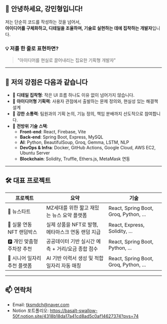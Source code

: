 ## 👋 안녕하세요, 강민형입니다!

저는 단순히 코드를 작성하는 것을 넘어서,  
**아이디어를 구체화하고, 디테일을 조율하며, 기술로 실현하는 데에 집착하는 개발자**입니다.

### 💡 저를 한 줄로 표현하면?

> "아이디어를 현실로 끌어내리는 집요한 기획형 개발자"

---

## 🚀 저의 강점은 다음과 같습니다

- 🎯 **디테일 집착형**: 작은 UI 흐름 하나도 이유 없이 넘어가지 않습니다.  
- 🧠 **아이디어형 기획력**: 사용자 관점에서 출발하는 문제 정의와, 현실성 있는 해결책 설계
- 🤝 **강한 소통력**: 팀원과의 기획 논의, 기능 정의, 책임 분배까지 선도적으로 참여합니다.
- 🧩 **전방위 기술 스택**:  
  - **Front-end**: React, Firebase, Vite  
  - **Back-end**: Spring Boot, Express, MySQL
  - **AI**: Python, BeautifulSoup, Groq, Gemma, LSTM, NLP 
  - **DevOps & Infra**: Docker, GitHub Actions, Google Cloud, AWS EC2, Ubuntu Server
  - **Blockchain**: Solidity, Truffle, Ethers.js, MetaMask 연동

---

## 🛠️ 대표 프로젝트

| 프로젝트 | 요약 | 기술 |
|----------|------|------|
| 📰 뉴스타트 | MZ세대를 위한 짧고 재밌는 뉴스 요약 플랫폼 | React, Spring Boot, Groq, Python, ... |
| 🎲 실물 연동 NFT 랜덤박스 | 실제 상품을 NFT로 발행, 메타마스크 연동 랜덤 지급 | React, Express, Solidity, ... |
| 🅿️ 개인 맞춤형 주차장 추천 | 공공데이터 기반 실시간 예측 + 거리/요금 종합 점수 | React, Spring Boot, Python, ... |
| 🧓 시니어 일자리 추천 플랫폼 | AI 기반 이력서 생성 및 적합 일자리 자동 매칭 | React, Spring Boot, Groq, Python, ... |

---

## 📫 연락처

- Email: tksmdch@naver.com
- Notion 포트폴리오: https://basalt-swallow-50f.notion.site/4318b18da17a41cd8ad5c0af14627374?pvs=74
